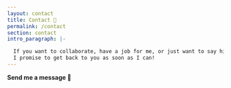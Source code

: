 ```yaml
---
layout: contact
title: Contact 👋
permalink: /contact
section: contact
intro_paragraph: |-

  If you want to collaborate, have a job for me, or just want to say hi... please leave me a message! 📩
  I promise to get back to you as soon as I can! 
---
```


**Send me a message 🖖**
